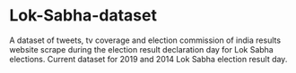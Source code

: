 # Lok-Sabha-dataset
A dataset of tweets, tv coverage and election commission of india results website scrape during the election result declaration day for Lok Sabha elections. Current dataset for 2019 and 2014 Lok Sabha election result day.
